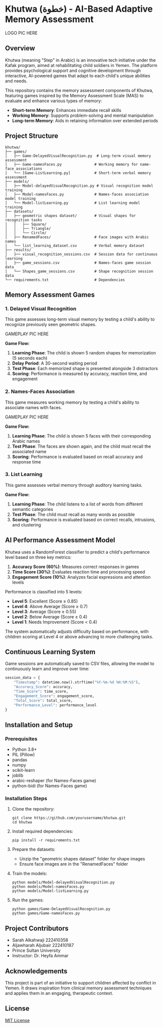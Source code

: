 # Khutwa (خطوة) - AI-Based Adaptive Memory Assessment

LOGO PIC HERE 

## Overview

Khutwa (meaning "Step" in Arabic) is an innovative tech initiative under the Kafak program, aimed at rehabilitating child soldiers in Yemen. The platform provides psychological support and cognitive development through interactive, AI-powered games that adapt to each child's unique abilities and needs.

This repository contains the memory assessment components of Khutwa, featuring games inspired by the Memory Assessment Scale (MAS) to evaluate and enhance various types of memory:

- **Short-term Memory**: Enhances immediate recall skills
- **Working Memory**: Supports problem-solving and mental manipulation
- **Long-term Memory**: Aids in retaining information over extended periods

## Project Structure

```
khutwa/
├── games/
│   ├── Game-DelayedVisualRecognition.py  # Long-term visual memory assessment
│   ├── Game-namesFaces.py               # Working memory for name-face associations
│   └── [Game-ListLearning.py]           # Short-term verbal memory assessment
├── models/
│   ├── Model-delayedVisualRecognition.py # Visual recognition model training
│   ├── Model-namesFaces.py              # Names-faces association model training
│   └── Model-listLearning.py            # List learning model training
├── datasets/
│   ├── geometric shapes dataset/        # Visual shapes for recognition tasks
│   │   ├── Square/
│   │   ├── Triangle/
│   │   └── Circle/
│   ├── RenamedFaces/                    # Face images with Arabic names
│   └── list_learning_dataset.csv        # Verbal memory dataset
├── results/
│   ├── visual_recognition_sessions.csv  # Session data for continuous learning
│   ├── game_sessions.csv                # Names-faces game session data
│   └── Shapes_game_sessions.csv         # Shape recognition session data
└── requirements.txt                     # Dependencies
```

## Memory Assessment Games

### 1. Delayed Visual Recognition

This game assesses long-term visual memory by testing a child's ability to recognize previously seen geometric shapes.

GAMEPLAY PIC HERE 

**Game Flow:**
1. **Learning Phase**: The child is shown 5 random shapes for memorization (5 seconds each)
2. **Delay Period**: A 30-second waiting period
3. **Test Phase**: Each memorized shape is presented alongside 3 distractors
4. **Scoring**: Performance is measured by accuracy, reaction time, and engagement

### 2. Names-Faces Association

This game measures working memory by testing a child's ability to associate names with faces.

GAMEPLAY PIC HERE 

**Game Flow:**
1. **Learning Phase**: The child is shown 5 faces with their corresponding Arabic names
2. **Test Phase**: The faces are shown again, and the child must recall the associated name
3. **Scoring**: Performance is evaluated based on recall accuracy and response time

### 3. List Learning

This game assesses verbal memory through auditory learning tasks.

**Game Flow:**
1. **Learning Phase**: The child listens to a list of words from different semantic categories
2. **Test Phase**: The child must recall as many words as possible
3. **Scoring**: Performance is evaluated based on correct recalls, intrusions, and clustering

## AI Performance Assessment Model

Khutwa uses a RandomForest classifier to predict a child's performance level based on three key metrics:

1. **Accuracy Score (60%)**: Measures correct responses in games
2. **Time Score (30%)**: Evaluates reaction time and processing speed
3. **Engagement Score (10%)**: Analyzes facial expressions and attention levels

Performance is classified into 5 levels:
- **Level 5**: Excellent (Score ≥ 0.85)
- **Level 4**: Above Average (Score ≥ 0.7)
- **Level 3**: Average (Score ≥ 0.55)
- **Level 2**: Below Average (Score ≥ 0.4)
- **Level 1**: Needs Improvement (Score < 0.4)

The system automatically adjusts difficulty based on performance, with children scoring at Level 4 or above advancing to more challenging tasks.

## Continuous Learning System

Game sessions are automatically saved to CSV files, allowing the model to continuously learn and improve over time:

```python
session_data = {
    "Timestamp": datetime.now().strftime("%Y-%m-%d %H:%M:%S"),
    "Accuracy_Score": accuracy,
    "Time_Score": time_score,
    "Engagement_Score": engagement_score,
    "Total_Score": total_score,
    "Performance_Level": performance_level
}
```

## Installation and Setup

### Prerequisites
- Python 3.8+
- PIL (Pillow)
- pandas
- numpy
- scikit-learn
- joblib
- arabic-reshaper (for Names-Faces game)
- python-bidi (for Names-Faces game)

### Installation Steps

1. Clone the repository:
   ```
   git clone https://github.com/yourusername/khutwa.git
   cd khutwa
   ```

2. Install required dependencies:
   ```
   pip install -r requirements.txt
   ```

3. Prepare the datasets:
   - Unzip  the "geometric shapes dataset" folder for shape images 
   - Ensure face images are in the "RenamedFaces" folder

4. Train the models:
   ```
   python models/Model-delayedVisualRecognition.py
   python models/Model-namesFaces.py
   python models/Model-listLearning.py
   ```

5. Run the games:
   ```
   python games/Game-DelayedVisualRecognition.py
   python games/Game-namesFaces.py
   ```

## Project Contributors

- Sarah Alkahwaji 222410358
- Aljawharah Aljubair 222410187
- Prince Sultan University
- Instructor: Dr. Heyfa Ammar

## Acknowledgements

This project is part of an initiative to support children affected by conflict in Yemen. It draws inspiration from clinical memory assessment techniques and applies them in an engaging, therapeutic context.

## License

[MIT License](LICENSE)
